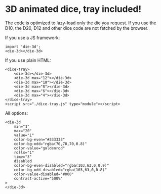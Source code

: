 # 3D animated dice, tray included!

The code is optimized to lazy-load only the die you request. If you use the D10, the D20, D12 and other dice code are not fetched by the browser.

If you use a JS framework:

    import 'die-3d';
    <die-3d></die-3d>

If you use plain HTML:

    <dice-tray>
        <die-3d></die-3d>
        <die-3d max="12"></die-3d>
        <die-3d max="10"></die-3d>
        <die-3d max="8"></die-3d>
        <die-3d max="6"></die-3d>
        <die-3d max="4"></die-3d>
    </dice-tray>
    <script src="./dice-tray.js" type="module"></script>

All options:

    <die-3d
        min="1"
        max="20"
        value="1"
        color-bg-even="#333333"
        color-bg-odd="rgba(70,70,70,0.8)"
        color-value="goldenrod"
        rolls="1"
        time="3"
        disabled
        color-bg-even-disabled="rgba(103,63,0,0.9)"
        color-bg-odd-disabled="rgba(103,63,0,0.8)"
        color-value-disabled="#000"
        contrast-active="500%"
    >
    </die-3d>

